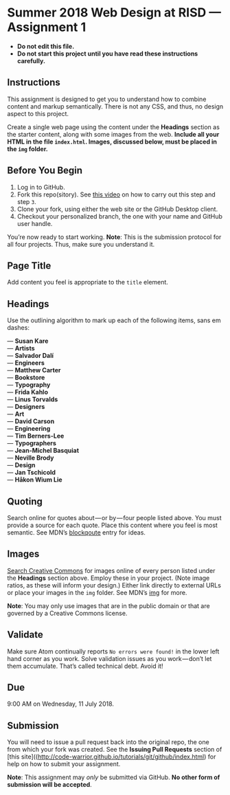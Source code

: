 # Summer 2018 Web Design at RISD — Assignment 1

* **Do not edit this file.**  
* **Do not start this project until you have read these instructions carefully.**

## Instructions
This assignment is designed to get you to understand how to combine content and markup semantically. There is not any CSS, and thus, no design aspect to this project.

Create a single web page using the content under the **Headings** section as the starter content, along with some images from the web. **Include all your HTML in the file `index.html`. Images, discussed below, must be placed in the `img` folder.**

## Before You Begin
1. Log in to GitHub.
2. Fork this repo(sitory). See [this video](http://code-warrior.github.io/tutorials/git/github/forking-and-cloning-at-the-github-web-site/) on how to carry out this step and step `3`.
3. Clone your fork, using either the web site or the GitHub Desktop client.
4. Checkout your personalized branch, the one with your name and GitHub user handle.

You’re now ready to start working. **Note**: This is the submission protocol for all four projects. Thus, make sure you understand it.

## Page Title
Add content you feel is appropriate to the `title` element.

## Headings
Use the outlining algorithm to mark up each of the following items, sans em dashes:

— **Susan Kare**  
— **Artists**  
— **Salvador Dalí**  
— **Engineers**  
— **Matthew Carter**  
— **Bookstore**  
— **Typography**  
— **Frida Kahlo**  
— **Linus Torvalds**  
— **Designers**  
— **Art**  
— **David Carson**  
— **Engineering**  
— **Tim Berners-Lee**  
— **Typographers**  
— **Jean-Michel Basquiat**  
— **Neville Brody**  
— **Design**  
— **Jan Tschicold**  
— **Håkon Wium Lie**

## Quoting
Search online for quotes about — or by — four people listed above. You must provide a source for each quote. Place this content where you feel is most semantic. See MDN’s [blockqoute](https://developer.mozilla.org/en-US/docs/Web/HTML/Element/blockquote) entry for ideas.

## Images
[Search Creative Commons](https://search.creativecommons.org/) for images online of every person listed under the **Headings** section above. Employ these in your project. (Note image ratios, as these will inform your design.) Either link directly to external URLs or place your images in the `img` folder. See MDN’s [img](https://developer.mozilla.org/en-US/docs/Web/HTML/Element/img) for more.

**Note**: You may only use images that are in the public domain or that are governed by a Creative Commons license.

## Validate
Make sure Atom continually reports `No errors were found!` in the lower left hand corner as you work. Solve validation issues as you work — don’t let them accumulate. That’s called technical debt. Avoid it!

## Due
9:00 AM on Wednesday, 11 July 2018.

## Submission
You will need to issue a pull request back into the original repo, the one from which your fork was created. See the **Issuing Pull Requests** section of [this site]((http://code-warrior.github.io/tutorials/git/github/index.html) for help on how to submit your assignment.

**Note**: This assignment may *only* be submitted via GitHub. **No other form of submission will be accepted**.

